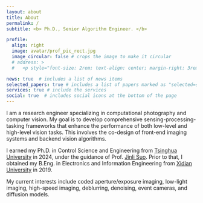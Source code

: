 ```yaml
---
layout: about
title: About
permalink: /
subtitle: <b> Ph.D., Senior Algorithm Engineer. </b>

profile:
  align: right
  image: avatar/prof_pic_rect.jpg
  image_circular: false # crops the image to make it circular
  # address: >
  #   <p style="font-size: 2rem; text-align: center; margin-right: 3rem;"><a href='https://github.com/zhihongz'><i class="fab fa-github"></i></a> <a href='https://scholar.google.com/citations?user=Ut_E87AAAAAJ'><i class="ai ai-google-scholar"></i></a> <a href="mailto:%7A_%7A%68%69_%68%6F%6E%67@%31%36%33.%63%6F%6D"><i class="fas fa-envelope"></i></a></p>

news: true  # includes a list of news items
selected_papers: true # includes a list of papers marked as "selected={true}"
services: true # include the services
social: true  # includes social icons at the bottom of the page
---
```

I am a research engineer specializing in computational photography and computer vision. My goal is to develop comprehensive sensing-processing-tasking frameworks that enhance the performance of both low-level and high-level vision tasks. This involves the co-design of front-end imaging systems and backend vision algorithms.

I earned my Ph.D. in Control Science and Engineering from <a href='https://www.tsinghua.edu.cn/'>Tsinghua University</a> in 2024, under the guidance of Prof. <a href='https://scholar.google.com/citations?user=e4lel8QAAAAJ'>Jinli Suo</a>. Prior to that, I obtained my B.Eng. in Electronics and Information Engineering from <a href='https://www.xidian.edu.cn/'>Xidian University</a> in 2019.

My current interests include coded aperture/exposure imaging, low-light imaging, high-speed imaging, deblurring, denoising, event cameras, and diffusion models.
